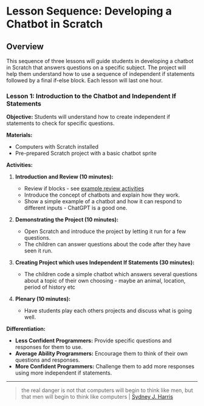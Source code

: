 # Lesson Sequence: Developing a Chatbot in Scratch

## Overview
This sequence of three lessons will guide students in developing a chatbot in Scratch that answers questions on a specific subject. The project will help them understand how to use a sequence of independent if statements followed by a final if-else block. Each lesson will last one hour.

### Lesson 1: Introduction to the Chatbot and Independent If Statements

**Objective:** Students will understand how to create independent if statements to check for specific questions.

**Materials:**
- Computers with Scratch installed
- Pre-prepared Scratch project with a basic chatbot sprite

**Activities:**

1. **Introduction and Review (10 minutes):**
   - Review if blocks - see [example review activities](review/review.md)
   - Introduce the concept of chatbots and explain how they work.
   - Show a simple example of a chatbot and how it can respond to different inputs - ChatGPT is a good one.

3. **Demonstrating the Project (10 minutes):**
   - Open Scratch and introduce the project by letting it run for a few questions.
   - The children can answer questions about the code after they have seen it run.

4. **Creating Project which uses Independent If Statements (30 minutes):**
   - The children code a simple chatbot which answers several questions about a topic of their own choosing - maybe an animal, location, period of history etc

5. **Plenary (10 minutes):**
   - Have students play each others projects and discuss what is going well.

**Differentiation:**
- **Less Confident Programmers:** Provide specific questions and responses for them to use.
- **Average Ability Programmers:** Encourage them to think of their own questions and responses.
- **More Confident Programmers:** Challenge them to add more responses using more independent if statements.

---

> the real danger is not that computers will begin to think like men, but that men will begin to think like computers | [Sydney J. Harris](https://en.wikipedia.org/wiki/Sydney_J._Harris)
